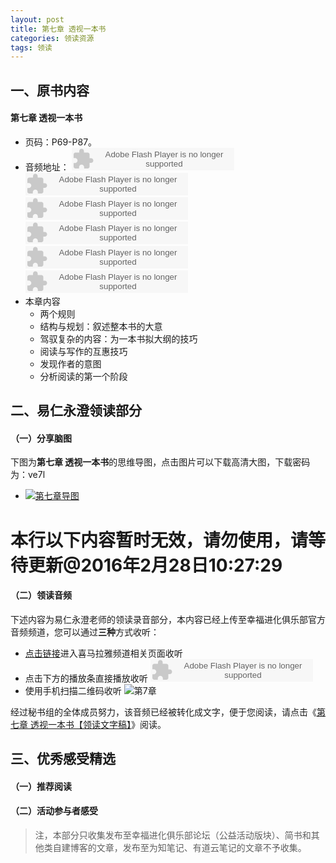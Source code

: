 ```yaml
---
layout: post
title: 第七章 透视一本书
categories: 领读资源
tags: 领读
---
```


## 一、原书内容

#### 第七章 透视一本书

- 页码：P69-P87。
- 音频地址：
    <object type="application/x-shockwave-flash" id="ximalaya_player" data="http://www.ximalaya.com/swf/sound/orange.swf?id=12409385" width="260" height="36"></object><object type="application/x-shockwave-flash" id="ximalaya_player" data="http://www.ximalaya.com/swf/sound/orange.swf?id=12409386" width="260" height="36"></object><object type="application/x-shockwave-flash" id="ximalaya_player" data="http://www.ximalaya.com/swf/sound/orange.swf?id=12409387" width="260" height="36"></object><object type="application/x-shockwave-flash" id="ximalaya_player" data="http://www.ximalaya.com/swf/sound/orange.swf?id=12409388" width="260" height="36"></object></object><object type="application/x-shockwave-flash" id="ximalaya_player" data="http://www.ximalaya.com/swf/sound/orange.swf?id=12409389" width="260" height="36"></object><object type="application/x-shockwave-flash" id="ximalaya_player" data="http://www.ximalaya.com/swf/sound/orange.swf?id=12409390" width="260" height="36"></object>
- 本章内容
	- 两个规则
	- 结构与规划：叙述整本书的大意
	- 驾驭复杂的内容：为一本书拟大纲的技巧
	- 阅读与写作的互惠技巧
	- 发现作者的意图
	- 分析阅读的第一个阶段

## 二、易仁永澄领读部分

#### （一）分享脑图

下图为**第七章 透视一本书**的思维导图，点击图片可以下载高清大图，下载密码为：ve7l

- [![第七章导图](http://77fm42.com1.z0.glb.clouddn.com/htrab-nt-s07small.jpeg)](http://pan.baidu.com/s/1mh0g5Dm)


# 本行以下内容暂时无效，请勿使用，请等待更新@2016年2月28日10:27:29

#### （二）领读音频

下述内容为易仁永澄老师的领读录音部分，本内容已经上传至幸福进化俱乐部官方音频频道，您可以通过**三种**方式收听：

- [点击链接](http://www.ximalaya.com/12605301/sound/12421177)进入喜马拉雅频道相关页面收听
- 点击下方的播放条直接播放收听
	<object type="application/x-shockwave-flash" id="ximalaya_player" data="http://www.ximalaya.com/swf/sound/orange.swf?id=12421177" width="260" height="36"></object>
- 使用手机扫描二维码收听
![第7章](http://77fm42.com1.z0.glb.clouddn.com/htrab-qr-p02.png)

经过秘书组的全体成员努力，该音频已经被转化成文字，便于您阅读，请点击《[第七章 透视一本书【领读文字稿】](http://htrab.com/p05-text/)》阅读。

## 三、优秀感受精选

#### （一）推荐阅读



#### （二）活动参与者感受

> 注，本部分只收集发布至幸福进化俱乐部论坛（公益活动版块）、简书和其他类自建博客的文章，发布至为知笔记、有道云笔记的文章不予收集。

